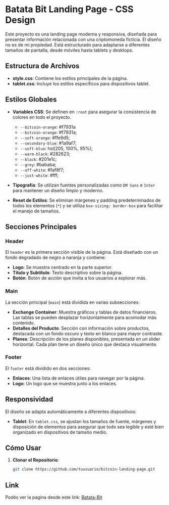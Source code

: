 # Batata Bit Landing Page - CSS Design

Este proyecto es una landing page moderna y responsiva, diseñada para presentar información relacionada con una criptomoneda ficticia.
El diseño no es de mi propiedad. Está estructurado para adaptarse a diferentes tamaños de pantalla, desde móviles hasta tablets y desktops.

## Estructura de Archivos

- **style.css**: Contiene los estilos principales de la página.
- **tablet.css**: Incluye los estilos específicos para dispositivos tablet.

## Estilos Globales

- **Variables CSS**: Se definen en `:root` para asegurar la consistencia de colores en todo el proyecto.
  - `--bitcoin-orange`: #f7931a
  -  `--bitcoin-orange`: #f7931a;
  -  `--soft-orange`: #ffe9d5;
  -  `--secondary-blue`: #1a9af7;
  -  `--soft-blue`: hsl(205, 100%, 95%);
  -  `--warm-black`: #282623;
  -  `--black`: #201e1c;
  -  `--grey`: #bababa;
  -  `--off-white`: #faf8f7;
  -  `--just-white`: #fff;

- **Tipografía**: Se utilizan fuentes personalizadas como `DM Sans` e `Inter` para mantener un diseño limpio y moderno.
  
- **Reset de Estilos**: Se eliminan márgenes y padding predeterminados de todos los elementos (`*`) y se utiliza `box-sizing: border-box` para facilitar el manejo de tamaños.

## Secciones Principales

### Header
El `header` es la primera sección visible de la página. Está diseñado con un fondo degradado de negro a naranja y contiene:

- **Logo**: Se muestra centrado en la parte superior.
- **Título y Subtítulo**: Texto descriptivo sobre la página.
- **Botón**: Botón de acción que invita a los usuarios a explorar más.

### Main
La sección principal (`main`) está dividida en varias subsecciones:

- **Exchange Container**: Muestra gráficos y tablas de datos financieros. Las tablas se pueden desplazar horizontalmente para acomodar más contenido.
- **Detalles del Producto**: Sección con información sobre productos, destacada con un fondo oscuro y texto en blanco para mayor contraste.
- **Planes**: Descripción de los planes disponibles, presentada en un slider horizontal. Cada plan tiene un diseño único que destaca visualmente.

### Footer
El `footer` está dividido en dos secciones:

- **Enlaces**: Una lista de enlaces útiles para navegar por la página.
- **Logo**: Un logo que se muestra junto a los enlaces.

## Responsividad

El diseño se adapta automáticamente a diferentes dispositivos:

- **Tablet**: En `tablet.css`, se ajustan los tamaños de fuente, márgenes y disposición de elementos para asegurar que todo sea legible y esté bien organizado en dispositivos de tamaño medio.

## Cómo Usar

1. **Clonar el Repositorio**: 
   ```bash
   git clone https://github.com/tuusuario/bitcoin-landing-page.git

## Link

Podés ver la pagina desde este link: [Batata-Bit](https://blix-luxta.github.io/Batata-Bit/)
